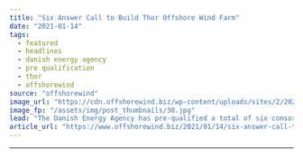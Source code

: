 ```yaml
---
title: "Six Answer Call to Build Thor Offshore Wind Farm"
date: "2021-01-14"
tags: 
  - featured
  - headlines
  - danish energy agency
  - pre qualification
  - thor
  - offshorewind
source: "offshorewind"
image_url: "https://cdn.offshorewind.biz/wp-content/uploads/sites/2/2021/01/14093004/Six-Answer-Call-to-Build-Thor-Offshore-Wind-Farm.jpg"
image_fp: "/assets/img/post_thumbnails/38.jpg"
lead: "The Danish Energy Agency has pre-qualified a total of six consortia and companies to"
article_url: "https://www.offshorewind.biz/2021/01/14/six-answer-call-to-build-thor-offshore-wind-farm/"
---
```


---
